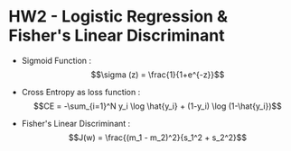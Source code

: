 # HW2 - Logistic Regression & Fisher's Linear Discriminant
- Sigmoid Function :
$$\sigma (z) = \frac{1}{1+e^{-z}}$$

- Cross Entropy as loss function :
$$CE = -\sum_{i=1}^N y_i \log \hat{y_i} + (1-y_i) \log (1-\hat{y_i})$$

- Fisher's Linear Discriminant :
$$J(w) = \frac{(m_1 - m_2)^2}{s_1^2 + s_2^2}$$